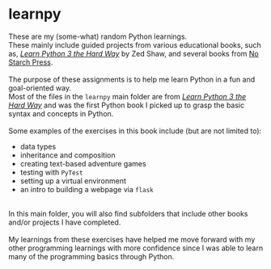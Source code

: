 # learnpy

These are my (some-what) random Python learnings. <br>
These mainly include guided projects from various educational books, such as, [*Learn Python 3 the Hard Way*](https://learncodethehardway.org/python/) by Zed Shaw, and several books from [No Starch Press](https://nostarch.com/).<br><br>
The purpose of these assignments is to help me learn Python in a fun and goal-oriented way.<br>
Most of the files in the `learnpy` main folder are from [*Learn Python 3 the Hard Way*](https://shop.learncodethehardway.org/) and was the first Python book I picked up to grasp the basic syntax and concepts in Python. <br><br>
Some examples of the exercises in this book include (but are not limited to):<br>
- data types
- inheritance and composition
- creating text-based adventure games
- testing with `PyTest`
- setting up a virtual environment
- an intro to building a webpage via `flask`

<br>
In this main folder, you will also find subfolders that include other books and/or projects I have completed.
<br>
<br>
My learnings from these exercises have helped me move forward with my other programming learnings with more confidence since I was able to learn many of the programming basics through Python. 
